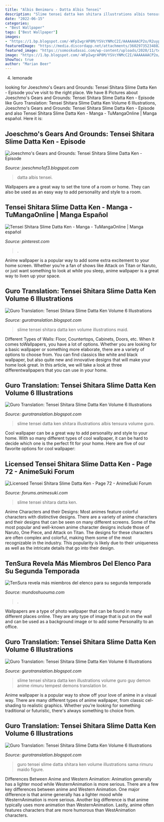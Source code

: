 ```yaml
---
title: "Albis Benimaru - Datta Albis Tensei"
description: "Slime tensei datta ken shitara illustrations albis tensura volume guro"
date: "2022-06-15"
categories:
- "Best Wallpaper"
tags: ["Best Wallpaper"]
images:
- "https://1.bp.blogspot.com/-WFpIwgrAP8M/YSVcYNMcC2I/AAAAAAACP2o/R2uyp0_7_jcsa7f_Yg6a3d1rLar7S0VyQCPcBGAsYHg/w1200-h630-p-k-no-nu/Tensei%2BShitara%2BSlime%2BDatta%2BKen%2B-%2BEpisode%2B44%2B-%2BAlbis%2BEvolved%2BForm.jpg"
featuredImage: "https://media.discordapp.net/attachments/360297352348827651/518585966970273822/i-084.jpg?width=550&amp;height=482"
featured_image: "https://somoskudasai.com/wp-content/uploads/2020/11/tensura2_grousis.jpg"
image: "https://1.bp.blogspot.com/-WFpIwgrAP8M/YSVcYNMcC2I/AAAAAAACP2o/R2uyp0_7_jcsa7f_Yg6a3d1rLar7S0VyQCPcBGAsYHg/w1200-h630-p-k-no-nu/Tensei%2BShitara%2BSlime%2BDatta%2BKen%2B-%2BEpisode%2B44%2B-%2BAlbis%2BEvolved%2BForm.jpg"
ShowToc: true
author: "Marian Beer"
---
```



4. lemonade 

	

		
looking for Joeschmo&#039;s Gears and Grounds: Tensei Shitara Slime Datta Ken - Episode you've visit to the right place. We have 8 Pictures about Joeschmo&#039;s Gears and Grounds: Tensei Shitara Slime Datta Ken - Episode like Guro Translation: Tensei Shitara Slime Datta Ken Volume 6 Illustrations, Joeschmo&#039;s Gears and Grounds: Tensei Shitara Slime Datta Ken - Episode and also Tensei Shitara Slime Datta Ken - Manga - TuMangaOnline | Manga español. Here it is:
		
    
## Joeschmo&#039;s Gears And Grounds: Tensei Shitara Slime Datta Ken - Episode

<img loading=lazy src="https://1.bp.blogspot.com/-WFpIwgrAP8M/YSVcYNMcC2I/AAAAAAACP2o/R2uyp0_7_jcsa7f_Yg6a3d1rLar7S0VyQCPcBGAsYHg/w1200-h630-p-k-no-nu/Tensei%2BShitara%2BSlime%2BDatta%2BKen%2B-%2BEpisode%2B44%2B-%2BAlbis%2BEvolved%2BForm.jpg" onerror="this.onerror=null;this.src='https://tse3.mm.bing.net/th?id=OIP.8Xqs_IfH94hEGktkz1nlLwHaD4&amp;pid=15.1';" alt="Joeschmo&#039;s Gears and Grounds: Tensei Shitara Slime Datta Ken - Episode">

_Source: joeschmo1of3.blogspot.com_

>datta albis tensei. 

	

Wallpapers are a great way to set the tone of a room or home. They can also be used as an easy way to add personality and style to a room.

    
## Tensei Shitara Slime Datta Ken - Manga - TuMangaOnline | Manga Español

<img loading=lazy src="https://i.pinimg.com/236x/69/03/5e/69035efb64a9aaa61b9ed5b670a469c8.jpg?nii=t" onerror="this.onerror=null;this.src='https://tse4.mm.bing.net/th?id=OIP.o-CYJVT9ABM4dfSC5q8lwgAAAA&amp;pid=15.1';" alt="Tensei Shitara Slime Datta Ken - Manga - TuMangaOnline | Manga español">

_Source: pinterest.com_

>. 

	

Anime wallpaper is a popular way to add some extra excitement to your home screen. Whether you’re a fan of shows like Attack on Titan or Naruto, or just want something to look at while you sleep, anime wallpaper is a great way to liven up your space.

    
## Guro Translation: Tensei Shitara Slime Datta Ken Volume 6 Illustrations

<img loading=lazy src="https://1.bp.blogspot.com/-wrLkJpXBmuo/Vjag9fdja1I/AAAAAAAAANw/NJwU9abfEGI/s280/17.jpg" onerror="this.onerror=null;this.src='https://tse3.mm.bing.net/th?id=OIP.VoRkziFsBB7AAdH5FajhUgAAAA&amp;pid=15.1';" alt="Guro Translation: Tensei Shitara Slime Datta Ken Volume 6 Illustrations">

_Source: gurotranslation.blogspot.com_

>slime tensei shitara datta ken volume illustrations maid. 

	

Different Types of Walls: Floor, Countertops, Cabinets, Doors, etc.
When it comes toWallpapers, you have a lot of options. Whether you are looking for a basic wallpaper or something more elaborate, there are a variety of options to choose from. You can find classics like white and black wallpaper, but also quite new and innovative designs that will make your home look great. In this article, we will take a look at three differentwallpapers that you can use in your home.

    
## Guro Translation: Tensei Shitara Slime Datta Ken Volume 6 Illustrations

<img loading=lazy src="http://1.bp.blogspot.com/-1VGXUrPompM/Vjag6zJb1II/AAAAAAAAAM8/tIiIulCsmC8/s1600/10.jpg" onerror="this.onerror=null;this.src='https://tse3.mm.bing.net/th?id=OIP.P5OGTQfpCJXcRVRtPX4aKAHaKQ&amp;pid=15.1';" alt="Guro Translation: Tensei Shitara Slime Datta Ken Volume 6 Illustrations">

_Source: gurotranslation.blogspot.com_

>slime tensei datta ken shitara illustrations albis tensura volume guro. 

	

Cool wallpaper can be a great way to add personality and style to your home. With so many different types of cool wallpaper, it can be hard to decide which one is the perfect fit for your home. Here are five of our favorite options for cool wallpaper: 

    
## Licensed Tensei Shitara Slime Datta Ken - Page 72 - AnimeSuki Forum

<img loading=lazy src="https://media.discordapp.net/attachments/360297352348827651/518585966970273822/i-084.jpg?width=550&amp;height=482" onerror="this.onerror=null;this.src='https://tse3.mm.bing.net/th?id=OIP.mswByKpGUX4N-pRz-ueznAHaGf&amp;pid=15.1';" alt="Licensed Tensei Shitara Slime Datta Ken - Page 72 - AnimeSuki Forum">

_Source: forums.animesuki.com_

>slime tensei shitara datta ken. 

	

Anime Characters and their Designs: Most animes feature colorful characters with distinctive designs.
There are a variety of anime characters and their designs that can be seen on many different screens. Some of the most popular and well-known anime character designs include those of Naruto, One Piece, and Attack on Titan. The designs for these characters are often complex and colorful, making them some of the most recognizable in the industry. This popularity is likely due to their uniqueness as well as the intricate details that go into their design.

    
## TenSura Revela Más Miembros Del Elenco Para Su Segunda Temporada

<img loading=lazy src="https://somoskudasai.com/wp-content/uploads/2020/11/tensura2_grousis.jpg" onerror="this.onerror=null;this.src='https://tse3.mm.bing.net/th?id=OIP.OMliaXUOlXST9D5SbEWcpgHaKe&amp;pid=15.1';" alt="TenSura revela más miembros del elenco para su segunda temporada">

_Source: mundoshuouma.com_

>. 

	



Wallpapers are a type of photo wallpaper that can be found in many different places online. They are any type of image that is put on the wall and can be used as a background image or to add some Personality to an office.

    
## Guro Translation: Tensei Shitara Slime Datta Ken Volume 6 Illustrations

<img loading=lazy src="https://2.bp.blogspot.com/-GDwHDuVY7b8/VjahCcwPLBI/AAAAAAAAAPc/12pUpx04P9U/s1600/9.jpg" onerror="this.onerror=null;this.src='https://tse3.mm.bing.net/th?id=OIP.3hooWEastz9YxDRib1-MJQHaKk&amp;pid=15.1';" alt="Guro Translation: Tensei Shitara Slime Datta Ken Volume 6 Illustrations">

_Source: gurotranslation.blogspot.com_

>slime tensei shitara datta ken illustrations volume guro guy demon anime rimuru tempest demons translation br. 

	

Anime wallpaper is a popular way to show off your love of anime in a visual way. There are many different types of anime wallpaper, from classic cel-shading to realistic graphics. Whether you're looking for something traditional or futuristic, there's always something to choice from.

    
## Guro Translation: Tensei Shitara Slime Datta Ken Volume 6 Illustrations

<img loading=lazy src="https://2.bp.blogspot.com/-agY8_WjNiDE/Vjag-k5EXzI/AAAAAAAAAOQ/Qi_8_VjcKGI/s280/20.jpg" onerror="this.onerror=null;this.src='https://tse4.mm.bing.net/th?id=OIP.JqlO1-xTY50xT3YU79pbhgAAAA&amp;pid=15.1';" alt="Guro Translation: Tensei Shitara Slime Datta Ken Volume 6 Illustrations">

_Source: gurotranslation.blogspot.com_

>guro tensei slime datta shitara ken volume illustrations sama rimuru maido figure. 

	

Differences Between Anime and Western Animation: Animation generally has a lighter mood while WesternAnimation is more serious.
There are a few key differences between anime and Western Animation. One major difference is that anime generally has a lighter mood while WesternAnimation is more serious. Another big difference is that anime typically uses more animation than WesternAnimation. Lastly, anime often features characters that are more humorous than WestAnimation characters.

